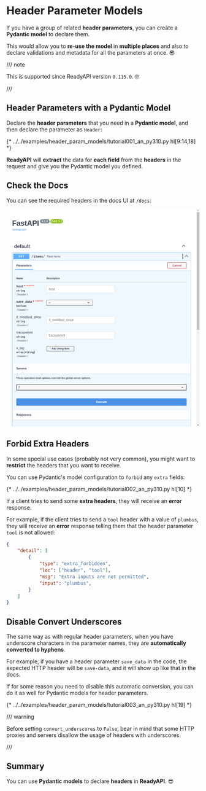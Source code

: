 # Header Parameter Models

If you have a group of related **header parameters**, you can create a **Pydantic model** to declare them.

This would allow you to **re-use the model** in **multiple places** and also to declare validations and metadata for all the parameters at once. 😎

/// note

This is supported since ReadyAPI version `0.115.0`. 🤓

///

## Header Parameters with a Pydantic Model

Declare the **header parameters** that you need in a **Pydantic model**, and then declare the parameter as `Header`:

{* ../../examples/header_param_models/tutorial001_an_py310.py hl[9:14,18] *}

**ReadyAPI** will **extract** the data for **each field** from the **headers** in the request and give you the Pydantic model you defined.

## Check the Docs

You can see the required headers in the docs UI at `/docs`:

<div class="screenshot">
<img src="/img/tutorial/header-param-models/image01.png">
</div>

## Forbid Extra Headers

In some special use cases (probably not very common), you might want to **restrict** the headers that you want to receive.

You can use Pydantic's model configuration to `forbid` any `extra` fields:

{* ../../examples/header_param_models/tutorial002_an_py310.py hl[10] *}

If a client tries to send some **extra headers**, they will receive an **error** response.

For example, if the client tries to send a `tool` header with a value of `plumbus`, they will receive an **error** response telling them that the header parameter `tool` is not allowed:

```json
{
    "detail": [
        {
            "type": "extra_forbidden",
            "loc": ["header", "tool"],
            "msg": "Extra inputs are not permitted",
            "input": "plumbus",
        }
    ]
}
```

## Disable Convert Underscores

The same way as with regular header parameters, when you have underscore characters in the parameter names, they are **automatically converted to hyphens**.

For example, if you have a header parameter `save_data` in the code, the expected HTTP header will be `save-data`, and it will show up like that in the docs.

If for some reason you need to disable this automatic conversion, you can do it as well for Pydantic models for header parameters.

{* ../../examples/header_param_models/tutorial003_an_py310.py hl[19] *}

/// warning

Before setting `convert_underscores` to `False`, bear in mind that some HTTP proxies and servers disallow the usage of headers with underscores.

///

## Summary

You can use **Pydantic models** to declare **headers** in **ReadyAPI**. 😎
